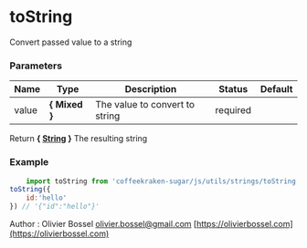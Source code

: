 # toString

Convert passed value to a string


### Parameters
Name  |  Type  |  Description  |  Status  |  Default
------------  |  ------------  |  ------------  |  ------------  |  ------------
value  |  **{ Mixed }**  |  The value to convert to string  |  required  |

Return **{ [String](https://developer.mozilla.org/fr/docs/Web/JavaScript/Reference/Objets_globaux/String) }** The resulting string

### Example
```js
	import toString from 'coffeekraken-sugar/js/utils/strings/toString'
toString({
	id:'hello'
}) // '{"id":"hello"}'
```
Author : Olivier Bossel [olivier.bossel@gmail.com](mailto:olivier.bossel@gmail.com) [https://olivierbossel.com](https://olivierbossel.com)